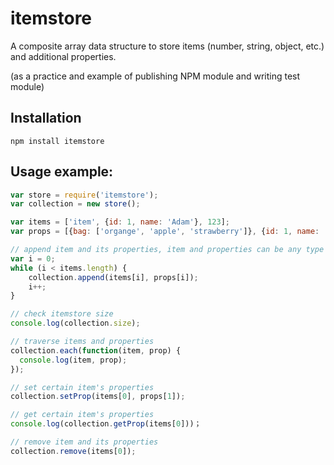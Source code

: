 # itemstore
A composite array data structure to store items (number, string, object, etc.) and additional properties.

(as a practice and example of publishing NPM module and writing test module)

## Installation

```shell
npm install itemstore
```

## Usage example:
```javascript
var store = require('itemstore');
var collection = new store();

var items = ['item', {id: 1, name: 'Adam'}, 123];
var props = [{bag: ['organge', 'apple', 'strawberry']}, {id: 1, name: 'Adam'}, 'test'];

// append item and its properties, item and properties can be any type
var i = 0;
while (i < items.length) {
	collection.append(items[i], props[i]);
	i++;
}

// check itemstore size
console.log(collection.size);

// traverse items and properties
collection.each(function(item, prop) {
  console.log(item, prop);
});

// set certain item's properties
collection.setProp(items[0], props[1]);

// get certain item's properties
console.log(collection.getProp(items[0]))；

// remove item and its properties
collection.remove(items[0]);
```

